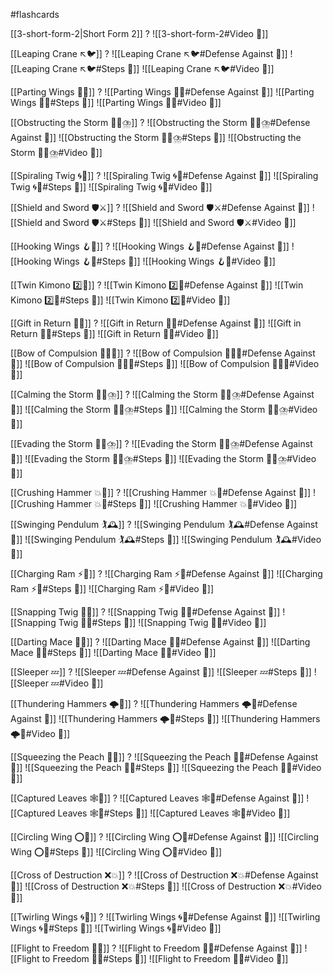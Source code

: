 #flashcards 

[[3-short-form-2|Short Form 2]]
?
![[3-short-form-2#Video 🎥]]
<!--SR:!2026-02-15,290,234-->

[[Leaping Crane ↖️🐦]]
?
![[Leaping Crane ↖️🐦#Defense Against 🤺]]
![[Leaping Crane ↖️🐦#Steps 👣]]
![[Leaping Crane ↖️🐦#Video 🎥]]
<!--SR:!2027-11-20,916,251-->

[[Parting Wings 🥳🪽]]
?
![[Parting Wings 🥳🪽#Defense Against 🤺]]
![[Parting Wings 🥳🪽#Steps 👣]]
![[Parting Wings 🥳🪽#Video 🎥]]
<!--SR:!2025-10-20,95,175-->

[[Obstructing the Storm 🙅‍♂️⛈️]]
?
![[Obstructing the Storm 🙅‍♂️⛈️#Defense Against 🤺]]
![[Obstructing the Storm 🙅‍♂️⛈️#Steps 👣]]
![[Obstructing the Storm 🙅‍♂️⛈️#Video 🎥]]
<!--SR:!2026-11-02,408,207-->

[[Spiraling Twig 🌀🌿]]
?
![[Spiraling Twig 🌀🌿#Defense Against 🤺]]
![[Spiraling Twig 🌀🌿#Steps 👣]]
![[Spiraling Twig 🌀🌿#Video 🎥]]
<!--SR:!2025-10-17,19,130-->

[[Shield and Sword 🛡️⚔️]]
?
![[Shield and Sword 🛡️⚔️#Defense Against 🤺]]
![[Shield and Sword 🛡️⚔️#Steps 👣]]
![[Shield and Sword 🛡️⚔️#Video 🎥]]
<!--SR:!2025-10-30,22,130-->

[[Hooking Wings 🪝🪽]]
?
![[Hooking Wings 🪝🪽#Defense Against 🤺]]
![[Hooking Wings 🪝🪽#Steps 👣]]
![[Hooking Wings 🪝🪽#Video 🎥]]
<!--SR:!2025-11-28,113,139-->

[[Twin Kimono 2️⃣👘]]
?
![[Twin Kimono 2️⃣👘#Defense Against 🤺]]
![[Twin Kimono 2️⃣👘#Steps 👣]]
![[Twin Kimono 2️⃣👘#Video 🎥]]
<!--SR:!2026-06-09,352,199-->

[[Gift in Return 🎁🔄]]
?
![[Gift in Return 🎁🔄#Defense Against 🤺]]
![[Gift in Return 🎁🔄#Steps 👣]]
![[Gift in Return 🎁🔄#Video 🎥]]
<!--SR:!2026-05-10,208,179-->

[[Bow of Compulsion 🙇‍♂️🔗]]
?
![[Bow of Compulsion 🙇‍♂️🔗#Defense Against 🤺]]
![[Bow of Compulsion 🙇‍♂️🔗#Steps 👣]]
![[Bow of Compulsion 🙇‍♂️🔗#Video 🎥]]
<!--SR:!2025-12-26,189,159-->

[[Calming the Storm 🧘‍♀️⛈️]]
?
![[Calming the Storm 🧘‍♀️⛈️#Defense Against 🤺]]
![[Calming the Storm 🧘‍♀️⛈️#Steps 👣]]
![[Calming the Storm 🧘‍♀️⛈️#Video 🎥]]
<!--SR:!2026-03-12,177,157-->

[[Evading the Storm 🏃‍♀️⛈️]]
?
![[Evading the Storm 🏃‍♀️⛈️#Defense Against 🤺]]
![[Evading the Storm 🏃‍♀️⛈️#Steps 👣]]
![[Evading the Storm 🏃‍♀️⛈️#Video 🎥]]
<!--SR:!2025-10-21,35,130-->

[[Crushing Hammer 💥🔨]]
?
![[Crushing Hammer 💥🔨#Defense Against 🤺]]
![[Crushing Hammer 💥🔨#Steps 👣]]
![[Crushing Hammer 💥🔨#Video 🎥]]
<!--SR:!2026-03-12,175,163-->

[[Swinging Pendulum 🏌🕰️]]
?
![[Swinging Pendulum 🏌🕰️#Defense Against 🤺]]
![[Swinging Pendulum 🏌🕰️#Steps 👣]]
![[Swinging Pendulum 🏌🕰️#Video 🎥]]
<!--SR:!2026-07-04,408,223-->

[[Charging Ram ⚡🐏]]
?
![[Charging Ram ⚡🐏#Defense Against 🤺]]
![[Charging Ram ⚡🐏#Steps 👣]]
![[Charging Ram ⚡🐏#Video 🎥]]
<!--SR:!2025-10-23,107,159-->

[[Snapping Twig 🔄🌿]]
?
![[Snapping Twig 🔄🌿#Defense Against 🤺]]
![[Snapping Twig 🔄🌿#Steps 👣]]
![[Snapping Twig 🔄🌿#Video 🎥]]
<!--SR:!2025-11-02,47,130-->

[[Darting Mace 🎯✊]]
?
![[Darting Mace 🎯✊#Defense Against 🤺]]
![[Darting Mace 🎯✊#Steps 👣]]
![[Darting Mace 🎯✊#Video 🎥]]
<!--SR:!2025-10-28,77,137-->

[[Sleeper 💤]]
?
![[Sleeper 💤#Defense Against 🤺]]
![[Sleeper 💤#Steps 👣]]
![[Sleeper 💤#Video 🎥]]
<!--SR:!2025-12-13,68,175-->

[[Thundering Hammers 🌩️🔨]]
?
![[Thundering Hammers 🌩️🔨#Defense Against 🤺]]
![[Thundering Hammers 🌩️🔨#Steps 👣]]
![[Thundering Hammers 🌩️🔨#Video 🎥]]
<!--SR:!2025-11-06,29,130-->

[[Squeezing the Peach 🤲🍑]]
?
![[Squeezing the Peach 🤲🍑#Defense Against 🤺]]
![[Squeezing the Peach 🤲🍑#Steps 👣]]
![[Squeezing the Peach 🤲🍑#Video 🎥]]
<!--SR:!2025-11-28,66,130-->

[[Captured Leaves 🕸️🍃]]
?
![[Captured Leaves 🕸️🍃#Defense Against 🤺]]
![[Captured Leaves 🕸️🍃#Steps 👣]]
![[Captured Leaves 🕸️🍃#Video 🎥]]
<!--SR:!2026-09-01,343,194-->

[[Circling Wing ⭕🪽]]
?
![[Circling Wing ⭕🪽#Defense Against 🤺]]
![[Circling Wing ⭕🪽#Steps 👣]]
![[Circling Wing ⭕🪽#Video 🎥]]
<!--SR:!2025-11-08,30,130-->

[[Cross of Destruction ❌💥]]
?
![[Cross of Destruction ❌💥#Defense Against 🤺]]
![[Cross of Destruction ❌💥#Steps 👣]]
![[Cross of Destruction ❌💥#Video 🎥]]
<!--SR:!2025-10-28,16,130-->

[[Twirling Wings 🌀🪽]]
?
![[Twirling Wings 🌀🪽#Defense Against 🤺]]
![[Twirling Wings 🌀🪽#Steps 👣]]
![[Twirling Wings 🌀🪽#Video 🎥]]
<!--SR:!2025-10-25,74,170-->


[[Flight to Freedom 🛫🌈]]
?
![[Flight to Freedom 🛫🌈#Defense Against 🤺]]
![[Flight to Freedom 🛫🌈#Steps 👣]]
![[Flight to Freedom 🛫🌈#Video 🎥]]
<!--SR:!2026-01-28,132,169-->
